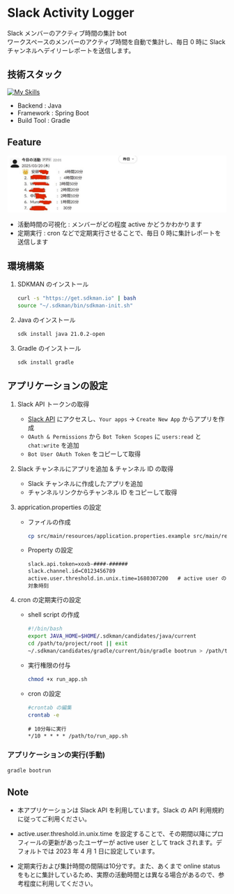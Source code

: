 # Slack Activity Logger

Slack メンバーのアクティブ時間の集計 bot<br>
ワークスペースのメンバーのアクティブ時間を自動で集計し、毎日 0 時に Slack チャンネルへデイリーレポートを送信します。

## 技術スタック

[![My Skills](https://skillicons.dev/icons?i=java,spring,gradle)](https://skillicons.dev)

- Backend : Java
- Framework : Spring Boot
- Build Tool : Gradle

## Feature

![Slack Bot Sample](slack_bot_sample.png)

- 活動時間の可視化 : メンバーがどの程度 active かどうかわかります
- 定期実行 : cron などで定期実行させることで、毎日 0 時に集計レポートを送信します

## 環境構築

1. SDKMAN のインストール

   ```bash
   curl -s "https://get.sdkman.io" | bash
   source "~/.sdkman/bin/sdkman-init.sh"
   ```

2. Java のインストール

   ```bash
   sdk install java 21.0.2-open
   ```

3. Gradle のインストール

   ```bash
   sdk install gradle
   ```

## アプリケーションの設定

1. Slack API トークンの取得

   - [Slack API](https://api.slack.com/) にアクセスし、`Your apps` -> `Create New App` からアプリを作成
   - `OAuth & Permissions` から `Bot Token Scopes` に `users:read` と `chat:write` を追加
   - `Bot User OAuth Token` をコピーして取得

2. Slack チャンネルにアプリを追加 & チャンネル ID の取得

   - Slack チャンネルに作成したアプリを追加
   - チャンネルリンクからチャンネル ID をコピーして取得

3. apprication.properties の設定

   - ファイルの作成

     ```bash
     cp src/main/resources/application.properties.example src/main/resources/application.properties
     ```

   - Property の設定

     ```apprication.properties
     slack.api.token=xoxb-####-######
     slack.channel.id=C0123456789
     active.user.threshold.in.unix.time=1680307200   # active user の対象時刻
     ```

4. cron の定期実行の設定

   - shell script の作成

     ```run_app.sh
     #!/bin/bash
     export JAVA_HOME=$HOME/.sdkman/candidates/java/current
     cd /path/to/project/root || exit
     ~/.sdkman/candidates/gradle/current/bin/gradle bootrun > /path/to/logfile.log 2>&1
     ```

   - 実行権限の付与

     ```bash
     chmod +x run_app.sh
     ```

   - cron の設定

     ```bash
     #crontab の編集
     crontab -e
     ```

     ```crontab
     # 10分毎に実行
     */10 * * * * /path/to/run_app.sh
     ```

### アプリケーションの実行(手動)

```bash
gradle bootrun
```

## Note

- 本アプリケーションは Slack API を利用しています。Slack の API 利用規約に従ってご利用ください。

- active.user.threshold.in.unix.time を設定することで、その期間以降にプロフィールの更新があったユーザーが active user として track されます。デフォルトでは 2023 年 4 月 1 日に設定しています。

- 定期実行および集計時間の間隔は10分です。また、あくまで online status をもとに集計しているため、実際の活動時間とは異なる場合があるので、参考程度に利用してください。

